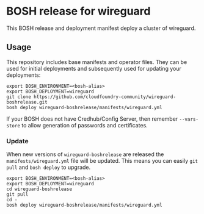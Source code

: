 # BOSH release for wireguard

This BOSH release and deployment manifest deploy a cluster of wireguard.

## Usage

This repository includes base manifests and operator files. They can be used for initial deployments and subsequently used for updating your deployments:

```plain
export BOSH_ENVIRONMENT=<bosh-alias>
export BOSH_DEPLOYMENT=wireguard
git clone https://github.com/cloudfoundry-community/wireguard-boshrelease.git
bosh deploy wireguard-boshrelease/manifests/wireguard.yml
```

If your BOSH does not have Credhub/Config Server, then remember `--vars-store` to allow generation of passwords and certificates.

### Update

When new versions of `wireguard-boshrelease` are released the `manifests/wireguard.yml` file will be updated. This means you can easily `git pull` and `bosh deploy` to upgrade.

```plain
export BOSH_ENVIRONMENT=<bosh-alias>
export BOSH_DEPLOYMENT=wireguard
cd wireguard-boshrelease
git pull
cd -
bosh deploy wireguard-boshrelease/manifests/wireguard.yml
```
